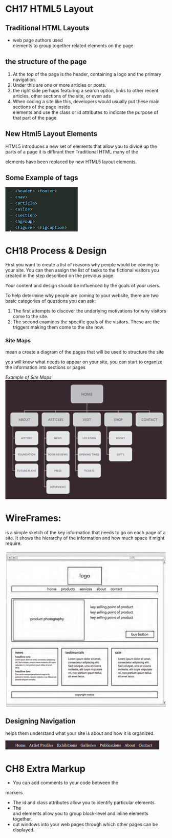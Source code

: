 #  CH17 HTML5 Layout

## Traditional HTML Layouts
 - web page authors used <div> elements to group
together related elements on the page

##  the structure of the page 
1. At the top of the page is the
header, containing a logo and the
primary navigation.
2. Under this are one or more
articles or posts.
3. the right side perhaps featuring
a search option, links to other
recent articles, other sections of
the site, or even ads
4. When coding a site like this,
developers would usually put
these main sections of the page
inside <div> elements and use
the class or id attributes to
indicate the purpose of that part
of the page.

## New Html5 Layout Elements
HTML5 introduces a new set of elements that allow you to divide up the
parts of a page 
it is diffirant then Traditional HTML  many
of the <div> elements have been
replaced by new HTML5 layout
elements.

##  Some Example of tags
![img](q.png)



# CH18 Process & Design

First you want to create a list
of reasons why people would
be coming to your site. You can
then assign the list of tasks to
the fictional visitors you created
in the step described on the
previous page.

Your content and design should
be influenced by the goals of
your users.

To help determine why people
are coming to your website,
there are two basic categories of
questions you can ask:

1.  The first attempts to discover
the underlying motivations for
why visitors come to the site.
2.  The second examines the
specific goals of the visitors.
These are the triggers making
them come to the site now.


### Site Maps 
 mean a create a diagram
of the pages that will be used
to structure the site

you will  know what needs to appear
on your site, you can start to organize the
information into sections or pages


*Example of Site Maps*
![img](cc.PNG)



# WireFrames:
 is a simple sketch of the key
information that needs to go on each page of a
site. It shows the hierarchy of the information
and how much space it might require.

![img](ss.PNG)


## Designing Navigation
helps them understand what your site is about and how it is organized.

![img](ww.PNG)

# CH8 Extra Markup

- You can add comments to your code between the
<!-- and --> markers.
- The id and class attributes allow you to identify particular elements.
- The <div> and <span> elements allow you to group
block-level and inline elements together.
- <iframes> cut windows into your web pages through
which other pages can be displayed.
